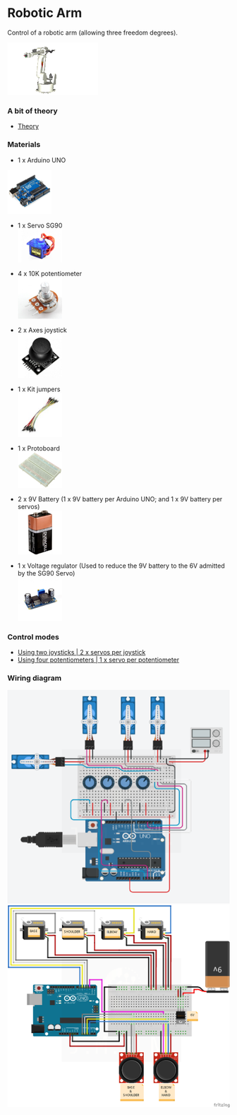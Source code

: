 # Robotic Arm

Control of a robotic arm (allowing three freedom degrees).

![robotic-arm](images/robotic-arm.gif)

### A bit of theory

- [Theory](THEORY.md)

### Materials

- 1 x Arduino UNO
<img src="images/arduino-uno.jpg" width="100"/>  

- 1 x Servo SG90  
  <img src="images/servo-sg90.jpg" width="100"/>

- 4 x 10K potentiometer  
  <img src="images/10k-potentiometer.jpg" width="100"/>
  
- 2 x Axes joystick  
  <img src="images/joystick.jpg" width="100"/>
  
- 1 x Kit jumpers  
  <img src="images/dupont.jpg" width="100"/>
  
- 1 x Protoboard  
  <img src="images/protoboard.jpg" width="100"/>
  
- 2 x 9V Battery (1 x 9V battery per Arduino UNO; and 1 x 9V battery per servos)  
  <img src="images/9v_battery.jpg" width="100"/>
  
- 1 x Voltage regulator (Used to reduce the 9V battery to the 6V admitted by the SG90 Servo)  
  <img src="images/voltage-regulator.jpg" width="100"/>

### Control modes

- [Using two joysticks | 2 x servos per joystick](./src/robotic-arm-joystick.ino)
- [Using four potentiometers | 1 x servo per potentiometer](./src/robotic-arm-potentiometer.ino)
  
### Wiring diagram

<img src="images/wiring-diagram-potentiometer.png" alt="Using four potentiometers" width="600"/>
<img src="images/wiring-diagram-joystick.png" alt="Using two joysticks" width="600"/>
